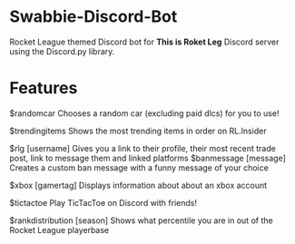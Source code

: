 # Swabbie-Discord-Bot
Rocket League themed Discord bot for **This is Roket Leg** Discord server using the Discord.py library.

# Features
$randomcar
Chooses a random car (excluding paid dlcs) for you to use!

$trendingitems
Shows the most trending items in order on RL.Insider

$rlg [username]
Gives you a link to their profile, their most recent trade post, link to message them and linked platforms
$banmessage [message]
Creates a custom ban message with a funny message of your choice

$xbox [gamertag]
Displays information about about an xbox account

$tictactoe
Play TicTacToe on Discord with friends!

$rankdistribution [season]
Shows what percentile you are in out of the Rocket League playerbase


